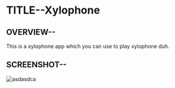 # TITLE--Xylophone
## OVERVIEW--
This is a xylophone app which you can use to play xylophone duh.
## SCREENSHOT--
![asdasdca](https://user-images.githubusercontent.com/54092197/90802599-1c8d1000-e335-11ea-8f20-2b6548df327f.jpg)
